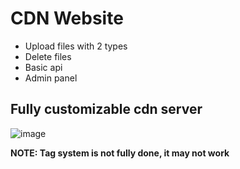 # CDN Website

- Upload files with 2 types
- Delete files
- Basic api
- Admin panel

## Fully customizable cdn server

![image](https://user-images.githubusercontent.com/91078294/222950763-38da738e-0243-4e62-aaa1-46a4f28a57a1.png)

**NOTE: Tag system is not fully done, it may not work**
